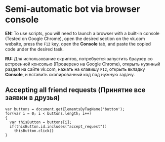 # Semi-automatic bot via browser console
**EN:**
To use scripts, you will need to launch a browser with a built-in console (Tested on Google Chrome), open the desired section on the vk.com website, press the ```F12``` key, open the **Console** tab, and paste the copied code under the desired task.

**RU:**
Для использование скриптов, потребуется запустить браузер со встроенной консолью (Проверено на Google Chrome), открыть нужнный раздел на сайте vk.com, нажать на клавишу ```F12```, открыть вкладку **Console**, и вставить скопированный код под нужную задачу.

## Accepting all friend requests (Принятие все заявки в друзья)
```
var buttons = document.getElementsByTagName('button');
for(var i = 0; i < buttons.length; i++)
{
  var thisButton = buttons[i];
  if(thisButton.id.includes("accept_request"))
    thisButton.click()
}
```
